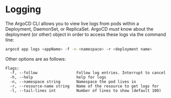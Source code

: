 # Logging

The ArgoCD CLI allows you to view live logs from pods within a Deployment, DaemonSet, or ReplicaSet. ArgoCD _must_ know about the deployment (or other) object in order to access these logs via the command line:

```bash
argocd app logs <appName> -f -n <namespace> -r <deployment name>
```

Other options are as follows:
```
Flags:
  -f, --follow                 Follow log entries. Interrupt to cancel
  -h, --help                   help for logs
  -n, --namespace string       Namespace the pod lives in
  -r, --resource-name string   Name of the resource to get logs for
  -l, --tail-lines int         Number of lines to show (default 100)
```
